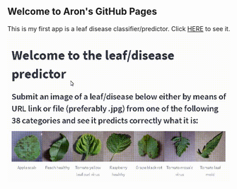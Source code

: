 ## Welcome to Aron's GitHub Pages
This is my first app is a leaf disease classifier/predictor. Click [HERE](https://share.streamlit.io/apollner/streamlit_plant_disease_app/main/plant_disease_classification.py) to see it.
![Alt Text](./Streamlit.gif)



